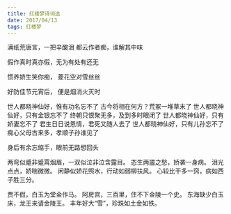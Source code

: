 ```yaml
---
title: 红楼梦诗词选
date: 2017/04/13
tags: 红楼梦
---
```


满纸荒唐言，一把辛酸泪
都云作者痴，谁解其中味

假作真时真亦假，无为有处有还无

惯养娇生笑你痴， 菱花空对雪丝丝

<!-- more --> 
好防佳节元宵后， 便是烟消火灭时

世人都晓神仙好，惟有功名忘不了
古今将相在何方？荒冢一堆草末了
世人都晓神仙好，只有金银忘不了
终朝只恨聚无多，及到多时眼闭了
世人都晓神仙好，只有娇妻忘不了
君生日日说恩情，君死又随人去了
世人都晓神仙好，只有儿孙忘不了
痴心父母古来多，孝顺子孙谁见了

身后有余忘缩手，眼前无路想回头

两弯似蹙非蹙罥烟眉，一双似泣非泣含露目。
态生两靥之愁，娇袭一身病。
泪光点点，娇喘微微。
闲静似娇花照水，行动如弱柳扶风。
心较比干多一窍，病如西子胜三分。

贾不假，白玉为堂金作马。
阿房宫，三百里，住不下金陵一个史。
东海缺少白玉床，龙王来请金陵王。
丰年好大“雪”，珍珠如土金如铁。